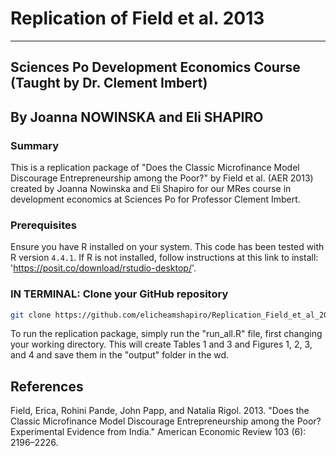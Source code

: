 # Replication of Field et al. 2013
---

## Sciences Po Development Economics Course (Taught by Dr. Clement Imbert)
## By Joanna NOWINSKA and Eli SHAPIRO

### Summary
This is a replication package of "Does the Classic Microfinance Model Discourage Entrepreneurship among the Poor?" by Field et al. (AER 2013) created by Joanna Nowinska and Eli Shapiro for our MRes course in development economics at Sciences Po for Professor Clement Imbert.

### Prerequisites
Ensure you have R installed on your system. This code has been tested with R version `4.4.1`. If R is not installed, follow instructions at this link to install: 'https://posit.co/download/rstudio-desktop/'.

### IN TERMINAL: Clone your GitHub repository
```bash
git clone https://github.com/elicheamshapiro/Replication_Field_et_al_2013
```

To run the replication package, simply run the "run_all.R" file, first changing your working directory. This will create Tables 1 and 3 and Figures 1, 2, 3, and 4 and save them in the "output" folder in the wd.

## References
Field, Erica, Rohini Pande, John Papp, and Natalia Rigol. 2013. "Does the Classic Microfinance Model Discourage Entrepreneurship among the Poor? Experimental Evidence from India." American Economic Review 103 (6): 2196–2226.
